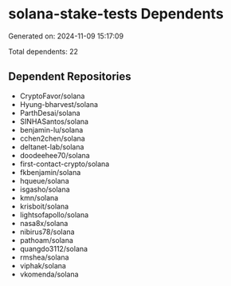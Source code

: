 # solana-stake-tests Dependents

Generated on: 2024-11-09 15:17:09

Total dependents: 22

## Dependent Repositories

- CryptoFavor/solana
- Hyung-bharvest/solana
- ParthDesai/solana
- SINHASantos/solana
- benjamin-lu/solana
- cchen2chen/solana
- deltanet-lab/solana
- doodeehee70/solana
- first-contact-crypto/solana
- fkbenjamin/solana
- hqueue/solana
- isgasho/solana
- kmn/solana
- krisboit/solana
- lightsofapollo/solana
- nasa8x/solana
- nibirus78/solana
- pathoam/solana
- quangdo3112/solana
- rmshea/solana
- viphak/solana
- vkomenda/solana
